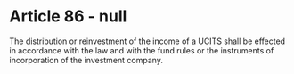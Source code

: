 # Article 86 - null


The distribution or reinvestment of the income of a UCITS shall be effected in accordance with the law and with the fund rules or the instruments of incorporation of the investment company.
